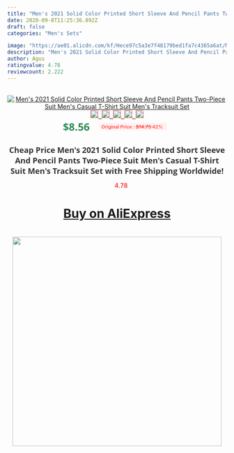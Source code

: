 ```yaml
---
title: "Men's 2021 Solid Color Printed Short Sleeve And Pencil Pants Two-Piece Suit Men's Casual T-Shirt Suit Men's Tracksuit Set"
date: 2020-09-8T11:25:36.892Z
draft: false
categories: "Men's Sets"

image: "https://ae01.alicdn.com/kf/Hece97c5a3e7f48179bed1fa7c4365a6at/Men-s-2021-Solid-Color-Printed-Short-Sleeve-And-Pencil-Pants-Two-Piece-Suit-Men-s.jpg"
description: "Men's 2021 Solid Color Printed Short Sleeve And Pencil Pants Two-Piece Suit Men's Casual T-Shirt Suit Men's Tracksuit Set"
author: Agus
ratingvalue: 4.78
reviewcount: 2.222
---
```

<br>
<div style="text-align: center;">
<a href="https://s.click.aliexpress.com/e/_A8vQcz" target="_blank" rel="nofollow noopener noreferrer"><img alt="Men's 2021 Solid Color Printed Short Sleeve And Pencil Pants Two-Piece Suit Men's Casual T-Shirt Suit Men's Tracksuit Set" class="magnifier-image" src="https://ae01.alicdn.com/kf/Hece97c5a3e7f48179bed1fa7c4365a6at/Men-s-2021-Solid-Color-Printed-Short-Sleeve-And-Pencil-Pants-Two-Piece-Suit-Men-s.jpg_640x640.jpg">
<br>
<img style="border:1px solid salmon" src="https://ae01.alicdn.com/kf/Hece97c5a3e7f48179bed1fa7c4365a6at/Men-s-2021-Solid-Color-Printed-Short-Sleeve-And-Pencil-Pants-Two-Piece-Suit-Men-s.jpg_120x120.jpg">&nbsp;&nbsp;<img style="border:1px solid salmon" src="https://ae01.alicdn.com/kf/H8649f0b5930f4af3b65fb8cf9f8d9e64x/Men-s-2021-Solid-Color-Printed-Short-Sleeve-And-Pencil-Pants-Two-Piece-Suit-Men-s.jpg_120x120.jpg">&nbsp;&nbsp;<img style="border:1px solid salmon" src="https://ae01.alicdn.com/kf/H80727f740aea4016b9cd9b9a02c7786dz/Men-s-2021-Solid-Color-Printed-Short-Sleeve-And-Pencil-Pants-Two-Piece-Suit-Men-s.jpg_120x120.jpg">&nbsp;&nbsp;<img style="border:1px solid salmon" src="https://ae01.alicdn.com/kf/H954025c3ea3a433e9009ebad40947eb4I/Men-s-2021-Solid-Color-Printed-Short-Sleeve-And-Pencil-Pants-Two-Piece-Suit-Men-s.jpg_120x120.jpg">&nbsp;&nbsp;<img style="border:1px solid salmon" src="https://ae01.alicdn.com/kf/Hb29b9e58a2a04a6da35fd2fdda14a208k/Men-s-2021-Solid-Color-Printed-Short-Sleeve-And-Pencil-Pants-Two-Piece-Suit-Men-s.jpg_120x120.jpg"></a></div><br0>
<div style="text-align: center;"><span style="background-color: white; border: 0px; box-sizing: border-box; color: seagreen; display: inline-block; font-family: &quot;open sans&quot; , &quot;arial&quot; , &quot;helvetica&quot; , sans-serif , &quot;heiti&quot;; font-size: 24px; font-stretch: inherit; font-weight: 700; line-height: inherit; margin: 0px 10px 0px 0px; padding: 0px; vertical-align: middle;">$8.56 </span>
<span style="background: rgb(255 , 241 , 241); border-radius: 3px; border: 0px; box-sizing: border-box; color: #ff4747; display: inline-block; font-family: inherit; font-size: 12px; font-stretch: inherit; font-style: inherit; font-variant: inherit; font-weight: 600; line-height: inherit; margin: 0px; padding: 2px 5px; transform: scale(0.9); vertical-align: middle;">Original Price : <b style="text-decoration: line-through;">$14.75 </b> 42%&nbsp;&nbsp;</span></div>
<h1 style="color: #333333; display: inline-block; font-family: &quot;open sans&quot; , &quot;arial&quot; , &quot;helvetica&quot; , sans-serif , &quot;heiti&quot;; font-size: 18px; font-stretch: inherit; font-weight: 700; text-align: center;">Cheap Price Men's 2021 Solid Color Printed Short Sleeve And Pencil Pants Two-Piece Suit Men's Casual T-Shirt Suit Men's Tracksuit Set with Free Shipping Worldwide!</h1>
<div style="color: #ff4747; text-align: center;">
<img src="https://4.bp.blogspot.com/-M0ZcTcb-5uY/XleCXlxnR4I/AAAAAAAAAEc/OrjgMkXV1oMQFaCRZj5HQwOCBcu3w1FegCPcBGAYYCw/s1600/star.png" style="height: 15px;">&nbsp;<b>4.78</b></div>
<div class="button_cont" align="center"><a class="buynow_a" href="https://s.click.aliexpress.com/e/_A8vQcz" target="_blank" rel="nofollow noopener noreferrer"><H1>Buy on AliExpress</H1></a></div><br>
<div class="separator" style="clear: both; text-align: center;">
<img src="https://lh3.googleusercontent.com/-pTy5HemUv9M/XlePHvY0dAI/AAAAAAAAAE4/0nX5iRUoIWY8eMW9Dpxeirr157OZliDIgCLcBGAsYHQ/s1600/badge.gif" width="480">
</div>
